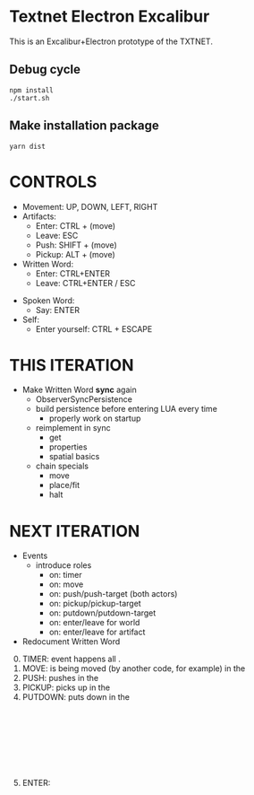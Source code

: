 # Textnet Electron Excalibur

This is an Excalibur+Electron prototype of the TXTNET.

## Debug cycle
    npm install
    ./start.sh

## Make installation package
    yarn dist

# CONTROLS
+ Movement: UP, DOWN, LEFT, RIGHT
+ Artifacts:
    + Enter:  CTRL  + (move)
    + Leave:  ESC 
    + Push:   SHIFT + (move)
    + Pickup: ALT   + (move)
+ Written Word:
    + Enter: CTRL+ENTER 
    + Leave: CTRL+ENTER / ESC
- Spoken Word:
    - Say: ENTER
- Self:
    - Enter yourself: CTRL + ESCAPE


# THIS ITERATION
+ Make Written Word **sync** again
    + ObserverSyncPersistence
    + build persistence before entering LUA every time
        + properly work on startup
    + reimplement in sync
        + get
        + properties
        + spatial basics
    - chain specials
        + move
        + place/fit
        + halt

# NEXT ITERATION
- Events
    - introduce roles
        - on: timer
        - on: move 
        - on: push/push-target (both actors)
        - on: pickup/pickup-target
        - on: putdown/putdown-target
        - on: enter/leave for world
        - on: enter/leave for artifact
- Redocument Written Word   

0. TIMER:   event happens all <objects>.
1. MOVE:    <object> is being moved (by another code, for example) in the <world>
2. PUSH:    <subject> pushes <object> in the <world>
3. PICKUP:  <subject> picks <object> up in the <world>
4. PUTDOWN: <subject> puts <object> down in the <world>
5. ENTER:   <object> is being entered into the <world> (e.g. by player or by another code)
6. LEAVE:   <object> is removed from the <world>

Which events happen when?
Events only happen if an observer is nearby.
Observer acts as <object>, <subject> or <world>
We have to supply `role` with each event.
Then here are options:
    
    on{ event="push", handler=custom_push } -- default role is <object> always
    on{ event="push", role="object", handler=custom_push }
    function custom_push(artifact, role, direction)
        -- body
    end



# SMALL THINGS TO PLAY WITH WHEN NOT ENOUGH CONCENTRATION
- BUG: scrolling text down while typing.
- excessive position submit (e.g. pickup)
- Apple Developer certificate
- another session of documentation
- refactor positions, coords, and vector stuff
- animate entering the artifact
- animate leaving the artifact
- animate holding the artifact
- embed lua highlighting into markdown
- background & text colour overrides
- WW: support closures in spatial commands
- WW: `move_by{ distance=10, angle=45 }`
- WW: travel in chairs <- learn how to put code into chairs, make bouncing chair
- WW: supporting enter/leave events (complex)
- beautiful sprites
- good naming
- WW: chaining move commands, iterate in the recipient of the command?



# 3 YEAR PROJECT PLAN (2019–2021)

1. [x] Universe basis                       2019 Q4 Nov +
2. [x] Basic Written world                  2019 Q4 Dec +
3. [>] Persistence                          2020 Q1 Jan
4. [ ] Spoken word / gods (commands)        2020 Q1 Feb
5. [ ] Hosted universes and multiplayer     2020 Q2 Apr
6. [ ] Make a reasonably interesting game   2020 H2 Sep
7. [ ] Integrated editor with text flow     2021 H1 May
8. [ ] Advanced objects like images etc.    2021 H2 Sep
9. [ ] Advanced concepts like <health>      2021 H2 Oct


# 3. Persistence

- [x] Electron distro
- [x] Serverside universe
- [x] Client-server protocol
- [>] Rightful observers and WW


# 4. Spoken word and gods
- [ ] Artifact libraries
- ... (plan further)

# 5. Multiplayer

- [ ] Messaging library
- [ ] Address space
- [ ] Simultaneous multiplayer





----
* https://www.npmjs.com/package/bitboot